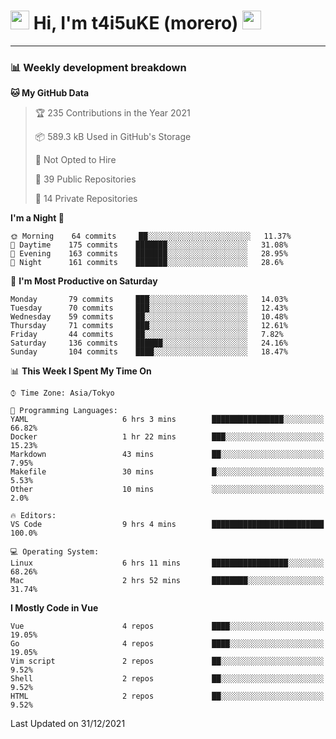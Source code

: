 <!-- Title -->
<h1>
    <img src="https://emojis.slackmojis.com/emojis/images/1600385609/10490/cactuar.gif?1600385609" width="30"/> 
    Hi, I'm t4i5uKE (morero) 
    <img src="https://emojis.slackmojis.com/emojis/images/1600385609/10490/cactuar.gif?1600385609" width="30"/>
</h1>

---

<h3> 📊 Weekly development breakdown </h3>
<!-- waka-readme-stats -->

<!--START_SECTION:waka-->
**🐱 My GitHub Data** 

> 🏆 235 Contributions in the Year 2021
 > 
> 📦 589.3 kB Used in GitHub's Storage 
 > 
> 🚫 Not Opted to Hire
 > 
> 📜 39 Public Repositories 
 > 
> 🔑 14 Private Repositories  
 > 
**I'm a Night 🦉** 

```text
🌞 Morning    64 commits     ██░░░░░░░░░░░░░░░░░░░░░░░   11.37% 
🌆 Daytime    175 commits    ███████░░░░░░░░░░░░░░░░░░   31.08% 
🌃 Evening    163 commits    ███████░░░░░░░░░░░░░░░░░░   28.95% 
🌙 Night      161 commits    ███████░░░░░░░░░░░░░░░░░░   28.6%

```
📅 **I'm Most Productive on Saturday** 

```text
Monday       79 commits     ███░░░░░░░░░░░░░░░░░░░░░░   14.03% 
Tuesday      70 commits     ███░░░░░░░░░░░░░░░░░░░░░░   12.43% 
Wednesday    59 commits     ██░░░░░░░░░░░░░░░░░░░░░░░   10.48% 
Thursday     71 commits     ███░░░░░░░░░░░░░░░░░░░░░░   12.61% 
Friday       44 commits     ██░░░░░░░░░░░░░░░░░░░░░░░   7.82% 
Saturday     136 commits    ██████░░░░░░░░░░░░░░░░░░░   24.16% 
Sunday       104 commits    ████░░░░░░░░░░░░░░░░░░░░░   18.47%

```


📊 **This Week I Spent My Time On** 

```text
⌚︎ Time Zone: Asia/Tokyo

💬 Programming Languages: 
YAML                     6 hrs 3 mins        ████████████████░░░░░░░░░   66.82% 
Docker                   1 hr 22 mins        ███░░░░░░░░░░░░░░░░░░░░░░   15.23% 
Markdown                 43 mins             ██░░░░░░░░░░░░░░░░░░░░░░░   7.95% 
Makefile                 30 mins             █░░░░░░░░░░░░░░░░░░░░░░░░   5.53% 
Other                    10 mins             ░░░░░░░░░░░░░░░░░░░░░░░░░   2.0%

🔥 Editors: 
VS Code                  9 hrs 4 mins        █████████████████████████   100.0%

💻 Operating System: 
Linux                    6 hrs 11 mins       █████████████████░░░░░░░░   68.26% 
Mac                      2 hrs 52 mins       ████████░░░░░░░░░░░░░░░░░   31.74%

```

**I Mostly Code in Vue** 

```text
Vue                      4 repos             ████░░░░░░░░░░░░░░░░░░░░░   19.05% 
Go                       4 repos             ████░░░░░░░░░░░░░░░░░░░░░   19.05% 
Vim script               2 repos             ██░░░░░░░░░░░░░░░░░░░░░░░   9.52% 
Shell                    2 repos             ██░░░░░░░░░░░░░░░░░░░░░░░   9.52% 
HTML                     2 repos             ██░░░░░░░░░░░░░░░░░░░░░░░   9.52%

```



 Last Updated on 31/12/2021
<!--END_SECTION:waka-->
